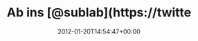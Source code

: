 ---
retweeted: false
source: <a href="http://twitter.com/download/android" rel="nofollow">Twitter for Android</a>
entities:
  hashtags: []
  symbols: []
  user_mentions:
  - name: sublab // Leipzig
    screen_name: sublab
    indices:
    - '7'
    - '14'
    id_str: '43881998'
    id: '43881998'
  urls: []
display_text_range:
- '0'
- '15'
favorite_count: '0'
id_str: '160374720271888385'
truncated: false
retweet_count: '0'
id: '160374720271888385'
created_at: Fri Jan 20 14:54:47 +0000 2012
favorited: false
full_text: Ab ins [@sublab](https://twitter.com/sublab).
lang: en
tags:
- pesos:twitter
date: '2012-01-20T14:54:47+00:00'
src: https://twitter.com/bascht/status/160374720271888385
original_url: https://twitter.com/bascht/status/160374720271888385
type: twitter_tweet
text: Ab ins [@sublab](https://twitter.com/sublab).
title: Ab ins [@sublab](https://twitte

---
